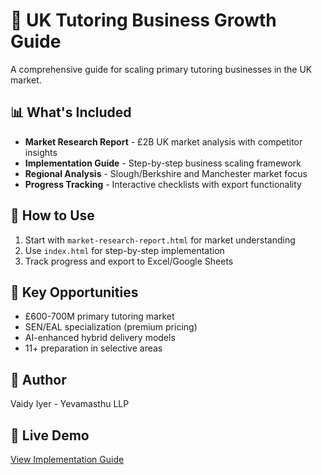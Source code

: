 # 🌱 UK Tutoring Business Growth Guide

A comprehensive guide for scaling primary tutoring businesses in the UK market.

## 📊 What's Included

- **Market Research Report** - £2B UK market analysis with competitor insights
- **Implementation Guide** - Step-by-step business scaling framework  
- **Regional Analysis** - Slough/Berkshire and Manchester market focus
- **Progress Tracking** - Interactive checklists with export functionality

## 🚀 How to Use

1. Start with `market-research-report.html` for market understanding
2. Use `index.html` for step-by-step implementation
3. Track progress and export to Excel/Google Sheets

## 🎯 Key Opportunities

- £600-700M primary tutoring market
- SEN/EAL specialization (premium pricing)
- AI-enhanced hybrid delivery models
- 11+ preparation in selective areas

## 👤 Author
Vaidy Iyer - Yevamasthu LLP

## 🔗 Live Demo
[View Implementation Guide](https://yourusername.github.io/repository-name/)
